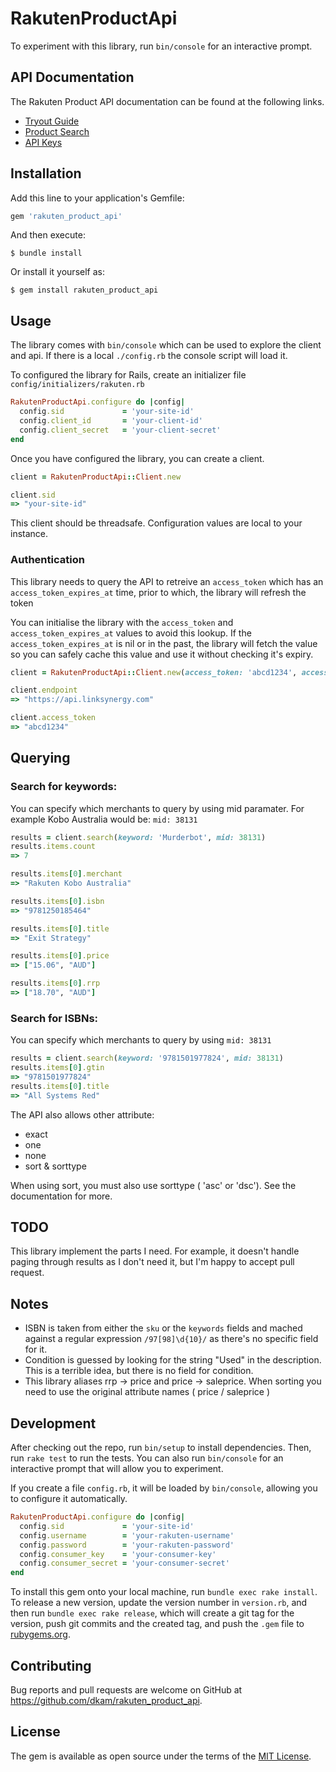 # RakutenProductApi

To experiment with this library, run `bin/console` for an interactive prompt.

## API Documentation

The Rakuten Product API documentation can be found at the following links.
- [Tryout Guide](https://developers.rakutenadvertising.com/guides/try_out_apis)
- [Product Search](https://developers.rakutenadvertising.com/guides/product_search)
- [API Keys](https://developers.rakutenadvertising.com/default/dashboard/applications/)

## Installation

Add this line to your application's Gemfile:

```ruby
gem 'rakuten_product_api'
```

And then execute:

    $ bundle install

Or install it yourself as:

    $ gem install rakuten_product_api

## Usage

The library comes with `bin/console` which can be used to explore the client and api.  If there is a local `./config.rb` the console script will load it.

To configured the library for Rails, create an initializer file `config/initializers/rakuten.rb`

```ruby
RakutenProductApi.configure do |config|
  config.sid             = 'your-site-id'
  config.client_id       = 'your-client-id'
  config.client_secret   = 'your-client-secret'
end
```

Once you have configured the library, you can create a client.

```ruby
client = RakutenProductApi::Client.new

client.sid
=> "your-site-id"
```

This client should be threadsafe.  Configuration values are local to your instance.

### Authentication
This library needs to query the API to retreive an `access_token` which has an `access_token_expires_at` time, prior to which, the library will refresh the token

You can initialise the library with the `access_token` and `access_token_expires_at` values to avoid this lookup. If the `access_token_expires_at` is nil or in the past, the library will fetch the value so you can safely cache this value and use it without checking it's expiry.

```ruby
client = RakutenProductApi::Client.new(access_token: 'abcd1234', access_token_expires_at: 1613362973)

client.endpoint
=> "https://api.linksynergy.com"

client.access_token
=> "abcd1234"
````

## Querying
### Search for keywords:

You can specify which merchants to query by using mid paramater.  For example Kobo Australia would be: `mid: 38131`

```ruby
results = client.search(keyword: 'Murderbot', mid: 38131)
results.items.count
=> 7

results.items[0].merchant
=> "Rakuten Kobo Australia"

results.items[0].isbn
=> "9781250185464"

results.items[0].title
=> "Exit Strategy"

results.items[0].price
=> ["15.06", "AUD"]

results.items[0].rrp
=> ["18.70", "AUD"]
```

### Search for ISBNs:

You can specify which merchants to query by using `mid: 38131`

```ruby
results = client.search(keyword: '9781501977824', mid: 38131)
results.items[0].gtin
=> "9781501977824"
results.items[0].title
=> "All Systems Red"
```

The API also allows other attribute:

* exact
* one
* none
* sort & sorttype

When using sort, you must also use sorttype ( 'asc' or 'dsc').  See the documentation for more.

## TODO

This library implement the parts I need. For example, it doesn't handle paging through results as I don't need it, but I'm happy to accept pull request.

## Notes

* ISBN is taken from either the `sku` or the `keywords` fields and mached against a regular expression `/97[98]\d{10}/` as there's no specific field for it.
* Condition is guessed by looking for the string "Used" in the description.  This is a terrible idea, but there is no field for condition.
* This library aliases rrp -> price and price -> saleprice.  When sorting you need to use the original attribute names ( price / saleprice )

## Development

After checking out the repo, run `bin/setup` to install dependencies. Then, run `rake test` to run the tests. You can also run `bin/console` for an interactive prompt that will allow you to experiment.

If you create a file `config.rb`, it will be loaded by `bin/console`, allowing you to configure it automatically.

```ruby
RakutenProductApi.configure do |config|
  config.sid             = 'your-site-id'
  config.username        = 'your-rakuten-username'
  config.password        = 'your-rakuten-password'
  config.consumer_key    = 'your-consumer-key'
  config.consumer_secret = 'your-consumer-secret'
end
```


To install this gem onto your local machine, run `bundle exec rake install`. To release a new version, update the version number in `version.rb`, and then run `bundle exec rake release`, which will create a git tag for the version, push git commits and the created tag, and push the `.gem` file to [rubygems.org](https://rubygems.org).

## Contributing

Bug reports and pull requests are welcome on GitHub at https://github.com/dkam/rakuten_product_api.

## License

The gem is available as open source under the terms of the [MIT License](https://opensource.org/licenses/MIT).
